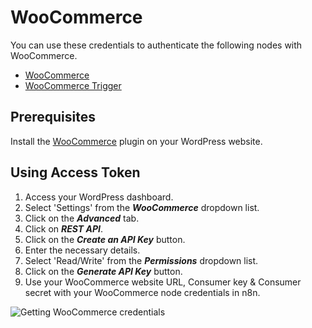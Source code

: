 # WooCommerce

You can use these credentials to authenticate the following nodes with WooCommerce.
- [WooCommerce](/integrations/nodes/n8n-nodes-base.wooCommerce/)
- [WooCommerce Trigger](/integrations/trigger-nodes/n8n-nodes-base.wooCommerceTrigger/)

## Prerequisites

Install the [WooCommerce](https://woocommerce.com/) plugin on your WordPress website.

## Using Access Token

1. Access your WordPress dashboard.
2. Select 'Settings' from the ***WooCommerce*** dropdown list.
3. Click on the ***Advanced*** tab.
4. Click on ***REST API***.
5. Click on the ***Create an API Key*** button.
6. Enter the necessary details.
7. Select 'Read/Write' from the ***Permissions*** dropdown list.
8. Click on the ***Generate API Key*** button.
9. Use your WooCommerce website URL, Consumer key & Consumer secret with your WooCommerce node credentials in n8n.

![Getting WooCommerce credentials](/_images/integrations/credentials/woocommerce/using-access-token.gif)
